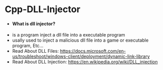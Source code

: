 # Cpp-DLL-Injector

* #### What is dll injector?
 * is a program inject a dll file into a executable program
 * usally used to inject a malicious dll file into a game or executable program, Etc...
 * Read About DLL Files: https://docs.microsoft.com/en-us/troubleshoot/windows-client/deployment/dynamic-link-library
 * Read About DLL Injection: https://en.wikipedia.org/wiki/DLL_injection
